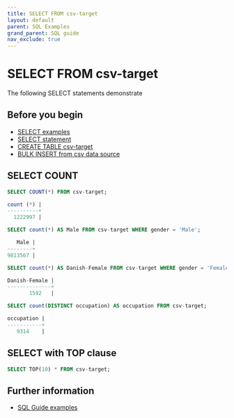 ```yaml
---
title: SELECT FROM csv-target
layout: default
parent: SQL Examples
grand_parent: SQL guide
nav_exclude: true
---
```

# SELECT FROM csv-target

The following SELECT statements demonstrate

## Before you begin
* [SELECT examples](/docs/sql-guide/examples/sql-eg-select/sql-eg-select-home)
* [SELECT statement](/docs/sql-guide/statements/statement-select)
* [CREATE TABLE csv-target](/docs/sql-guide/examples/sql-eg-table/sql-eg-table-create-csv-target)
* [BULK INSERT from csv data source](/docs/sql-guide/examples/sql-eg-insert/sql-eg-insert-bulk-csv-target)

## SELECT COUNT

```sql
SELECT COUNT(*) FROM csv-target;

count (*) |
----------+
  1222997 |
```

```sql
SELECT count(*) AS Male FROM csv-target WHERE gender = 'Male';

   Male |
--------+
9813567 |
```

```sql
SELECT count(*) AS Danish-Female FROM csv-target WHERE gender = 'Female' AND country = 'Denmark';

Danish-Female |
--------------+
       1592   |
```

```sql
SELECT count(DISTINCT occupation) AS occupation FROM csv-target;

occupation |
-----------+
   9314    |
```

## SELECT with TOP clause

```sql
SELECT TOP(10) * FROM csv-target;
```




## Further information

* [SQL Guide examples](/docs/sql-guide/examples/sql-eg-home)
